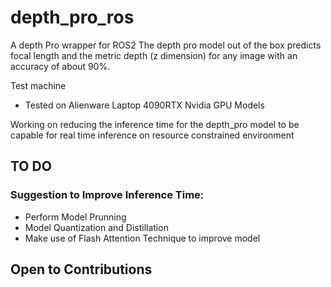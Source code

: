 # depth_pro_ros
A depth Pro wrapper for ROS2
The depth pro model out  of the box predicts focal length and the metric depth (z dimension) for any image with an accuracy of about 90%.

Test machine
 - Tested  on Alienware Laptop 4090RTX Nvidia GPU
 Models
 
 Working on reducing the inference time for the depth_pro model to be capable for real time inference on resource constrained environment


## TO DO
### Suggestion to Improve Inference Time:
-  Perform Model Prunning
-  Model Quantization and Distillation
-  Make use of Flash Attention Technique to improve model

## Open to Contributions
